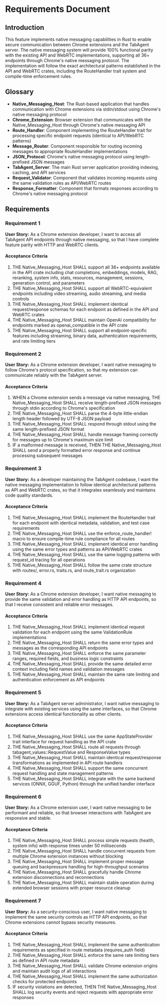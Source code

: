 # Requirements Document

## Introduction

This feature implements native messaging capabilities in Rust to enable secure communication between Chrome extensions and the TabAgent server. The native messaging system will provide 100% functional parity with the existing API and WebRTC implementations, supporting all 36+ endpoints through Chrome's native messaging protocol. The implementation will follow the exact architectural patterns established in the API and WebRTC crates, including the RouteHandler trait system and compile-time enforcement rules.

## Glossary

- **Native_Messaging_Host**: The Rust-based application that handles communication with Chrome extensions via stdin/stdout using Chrome's native messaging protocol
- **Chrome_Extension**: Browser extension that communicates with the Native_Messaging_Host through Chrome's native messaging API
- **Route_Handler**: Component implementing the RouteHandler trait for processing specific endpoint requests (identical to API/WebRTC patterns)
- **Message_Router**: Component responsible for routing incoming messages to appropriate RouteHandler implementations
- **JSON_Protocol**: Chrome's native messaging protocol using length-prefixed JSON messages
- **TabAgent_Server**: The main Rust server application providing indexing, caching, and API services
- **Request_Validator**: Component that validates incoming requests using the same validation rules as API/WebRTC routes
- **Response_Formatter**: Component that formats responses according to Chrome's native messaging protocol

## Requirements

### Requirement 1

**User Story:** As a Chrome extension developer, I want to access all TabAgent API endpoints through native messaging, so that I have complete feature parity with HTTP and WebRTC clients.

#### Acceptance Criteria

1. THE Native_Messaging_Host SHALL support all 36+ endpoints available in the API crate including chat completions, embeddings, models, RAG, reranking, system info, stats, resources, management, sessions, generation control, and parameters
2. THE Native_Messaging_Host SHALL support all WebRTC-equivalent endpoints including video streaming, audio streaming, and media controls
3. THE Native_Messaging_Host SHALL implement identical request/response schemas for each endpoint as defined in the API and WebRTC crates
4. THE Native_Messaging_Host SHALL maintain OpenAI compatibility for endpoints marked as openai_compatible in the API crate
5. THE Native_Messaging_Host SHALL support all endpoint-specific features including streaming, binary data, authentication requirements, and rate limiting tiers

### Requirement 2

**User Story:** As a Chrome extension developer, I want native messaging to follow Chrome's protocol specification, so that my extension can communicate reliably with the TabAgent server.

#### Acceptance Criteria

1. WHEN a Chrome extension sends a message via native messaging, THE Native_Messaging_Host SHALL receive length-prefixed JSON messages through stdin according to Chrome's specification
2. THE Native_Messaging_Host SHALL parse the 4-byte little-endian length header followed by UTF-8 JSON payload
3. THE Native_Messaging_Host SHALL respond through stdout using the same length-prefixed JSON format
4. THE Native_Messaging_Host SHALL handle message framing correctly for messages up to Chrome's maximum size limit
5. IF a malformed message is received, THEN THE Native_Messaging_Host SHALL send a properly formatted error response and continue processing subsequent messages

### Requirement 3

**User Story:** As a developer maintaining the TabAgent codebase, I want the native messaging implementation to follow identical architectural patterns as API and WebRTC crates, so that it integrates seamlessly and maintains code quality standards.

#### Acceptance Criteria

1. THE Native_Messaging_Host SHALL implement the RouteHandler trait for each endpoint with identical metadata, validation, and test case requirements
2. THE Native_Messaging_Host SHALL use the enforce_route_handler! macro to ensure compile-time rule compliance for all routes
3. THE Native_Messaging_Host SHALL implement identical error handling using the same error types and patterns as API/WebRTC crates
4. THE Native_Messaging_Host SHALL use the same logging patterns with request_id tracing for all operations
5. THE Native_Messaging_Host SHALL follow the same crate structure with routes/, error.rs, traits.rs, and route_trait.rs organization

### Requirement 4

**User Story:** As a Chrome extension developer, I want native messaging to provide the same validation and error handling as HTTP API endpoints, so that I receive consistent and reliable error messages.

#### Acceptance Criteria

1. THE Native_Messaging_Host SHALL implement identical request validation for each endpoint using the same ValidationRule implementations
2. THE Native_Messaging_Host SHALL return the same error types and messages as the corresponding API endpoints
3. THE Native_Messaging_Host SHALL enforce the same parameter ranges, required fields, and business logic constraints
4. THE Native_Messaging_Host SHALL provide the same detailed error context including field names and validation messages
5. THE Native_Messaging_Host SHALL maintain the same rate limiting and authentication enforcement as API endpoints

### Requirement 5

**User Story:** As a TabAgent server administrator, I want native messaging to integrate with existing services using the same interfaces, so that Chrome extensions access identical functionality as other clients.

#### Acceptance Criteria

1. THE Native_Messaging_Host SHALL use the same AppStateProvider trait interface for request handling as the API crate
2. THE Native_Messaging_Host SHALL route all requests through tabagent_values::RequestValue and ResponseValue types
3. THE Native_Messaging_Host SHALL maintain identical request/response transformations as implemented in API route handlers
4. THE Native_Messaging_Host SHALL support the same concurrent request handling and state management patterns
5. THE Native_Messaging_Host SHALL integrate with the same backend services (ONNX, GGUF, Python) through the unified handler interface

### Requirement 6

**User Story:** As a Chrome extension user, I want native messaging to be performant and reliable, so that browser interactions with TabAgent are responsive and stable.

#### Acceptance Criteria

1. THE Native_Messaging_Host SHALL process simple requests (health, system info) with response times under 50 milliseconds
2. THE Native_Messaging_Host SHALL handle concurrent requests from multiple Chrome extension instances without blocking
3. THE Native_Messaging_Host SHALL implement proper message queuing and backpressure handling for high-throughput scenarios
4. THE Native_Messaging_Host SHALL gracefully handle Chrome extension disconnections and reconnections
5. THE Native_Messaging_Host SHALL maintain stable operation during extended browser sessions with proper resource cleanup

### Requirement 7

**User Story:** As a security-conscious user, I want native messaging to implement the same security controls as HTTP API endpoints, so that Chrome extensions cannot bypass security measures.

#### Acceptance Criteria

1. THE Native_Messaging_Host SHALL implement the same authentication requirements as specified in route metadata (requires_auth field)
2. THE Native_Messaging_Host SHALL enforce the same rate limiting tiers as defined in API route metadata
3. THE Native_Messaging_Host SHALL validate Chrome extension origins and maintain audit logs of all interactions
4. THE Native_Messaging_Host SHALL implement the same authorization checks for protected endpoints
5. IF security violations are detected, THEN THE Native_Messaging_Host SHALL log security events and reject requests with appropriate error responses